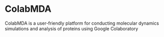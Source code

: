 # ColabMDA
ColabMDA is a user-friendly platform for conducting molecular dynamics simulations and analysis of proteins using Google Colaboratory
